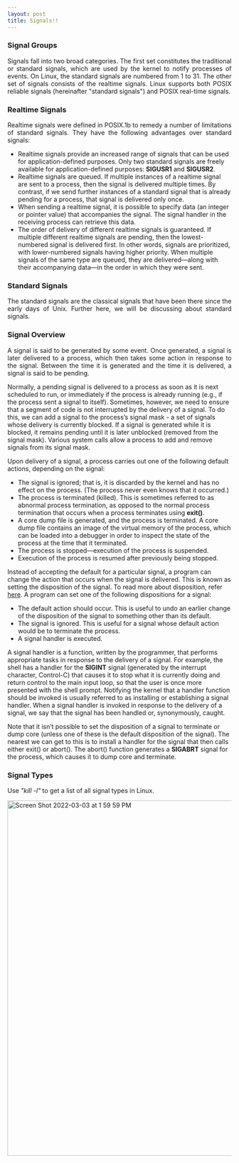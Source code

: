 ```yaml
---
layout: post
title: Signals!!
---
```


<h3>Signal Groups</h3>

<p style="text-align:justify;">
Signals fall into two broad categories. The first set constitutes the traditional or standard signals, which are used by the kernel to notify processes of events. On Linux, the standard signals are numbered from 1 to 31. The other set of signals consists of the realtime signals. Linux supports both POSIX reliable signals (hereinafter "standard signals") and POSIX real-time signals.
</p>


<h3>Realtime Signals</h3>

<p style="text-align:justify;">
Realtime signals were defined in POSIX.1b to remedy a number of limitations of standard signals. They have the following advantages over standard signals:

<ul>
  <li>Realtime signals provide an increased range of signals that can be used for application-defined purposes.
  Only two standard signals are freely available for application-defined purposes: <b>SIGUSR1</b> and <b>SIGUSR2</b>.</li>
  <li>Realtime signals are queued. If multiple instances of a realtime signal are sent to a process, then the signal is delivered multiple times.
  By contrast, if we send further instances of a standard signal that is already pending for a process, that signal is delivered only once.</li>
  <li>When sending a realtime signal, it is possible to specify data (an integer or pointer value) that accompanies the signal.
  The signal handler in the receiving process can retrieve this data.</li>
  <li>The order of delivery of different realtime signals is guaranteed.
  If multiple different realtime signals are pending, then the lowest-numbered signal is delivered first.
  In other words, signals are prioritized, with lower-numbered signals having higher priority.
  When multiple signals of the same type are queued, they are delivered—along with their accompanying data—in the order in which they were sent.</li>
</ul>
</p>

<h3>Standard Signals</h3>
<p style="text-align:justify;">
The standard signals are the classical signals that have been there since the early days of Unix. Further here, we will be discussing about standard signals.
</p>

<h3>Signal Overview</h3>

<p style="text-align:justify;">
A signal is said to be generated by some event. Once generated, a signal is later delivered to a process, which then takes some action in response to the signal.
Between the time it is generated and the time it is delivered, a signal is said to be pending.

Normally, a pending signal is delivered to a process as soon as it is next scheduled to run, or immediately if the process is already running (e.g., if the process
sent a signal to itself). 
Sometimes, however, we need to ensure that a segment of code is not interrupted by the delivery of a signal.
To do this, we can add a signal to the process’s signal mask - a set of signals whose delivery is currently blocked.
If a signal is generated while it is blocked, it remains pending until it is later unblocked (removed from the signal mask).
Various system calls allow a process to add and remove signals from its signal mask.

Upon delivery of a signal, a process carries out one of the following default actions, depending on the signal:
<ul>
<li>The signal is ignored; that is, it is discarded by the kernel and has no effect on the process. (The process never even knows that it occurred.)</li>
  <li>The process is terminated (killed). This is sometimes referred to as abnormal process termination, as opposed to the normal process termination that occurs when a process terminates using <b>exit()</b>.</li>
  <li>A core dump file is generated, and the process is terminated.
  A core dump file contains an image of the virtual memory of the process, which can be loaded into a debugger in order to inspect the state of the process at the time that it terminated.
</li>
<li>The process is stopped—execution of the process is suspended.</li>
<li>Execution of the process is resumed after previously being stopped. </li>
</ul>

Instead of accepting the default for a particular signal, a program can change the action that occurs when the signal is delivered. This is known as setting the disposition of the signal. To read more about disposition, refer [here](https://man7.org/linux/man-pages/man7/signal.7.html). A program can set one of the following dispositions for a signal:
 <ul>
 <li>The default action should occur. This is useful to undo an earlier change of the disposition of the signal to something other than its default.</li>
  <li>The signal is ignored. This is useful for a signal whose default action would be to terminate the process.</li>
  <li>A signal handler is executed.</li>
</ul>

A signal handler is a function, written by the programmer, that performs appropriate tasks in response to the delivery of a signal. 
For example, the shell has a handler for the <b>SIGINT</b> signal (generated by the interrupt character, Control-C) that causes it to stop what it is currently doing and return control to the main input loop, so that the user is once more presented with the shell prompt.
Notifying the kernel that a handler function should be invoked is usually referred to as installing or establishing a signal handler. When a signal handler is invoked in response to the delivery of a signal, we say that the signal has been handled or, synonymously, caught.

Note that it isn’t possible to set the disposition of a signal to terminate or dump core (unless one of these is the default disposition of the signal).
The nearest we can get to this is to install a handler for the signal that then calls either exit() or abort(). The abort() function generates a <b>SIGABRT</b> signal for the process, which causes it to dump core and terminate.
</p>

<h3>Signal Types</h3>

<p style="text-align:justify;">
Use <i>"kill -l"</i> to get a list of all signal types in Linux.
</p>
<img width="799" alt="Screen Shot 2022-03-03 at 1 59 59 PM" src="https://user-images.githubusercontent.com/20038775/156660275-9841a92f-3610-4f9c-a1ed-c288c723d2a8.png">
